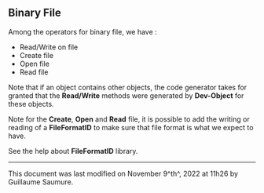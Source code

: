 ## Binary File ##

Among the operators for binary file, we have :

- Read/Write on file
- Create file
- Open file
- Read file

Note that if an object contains other objects, the code generator takes for granted that the **Read/Write** methods were generated by **Dev-Object** for these objects.

Note for the **Create**, **Open** and **Read** file, it is possible to add the writing or reading of a **FileFormatID** to make sure that file format is what we expect to have.

See the help about **FileFormatID** library.

---

This document was last modified on November 9^th^, 2022 at 11h26 by Guillaume Saumure. 














